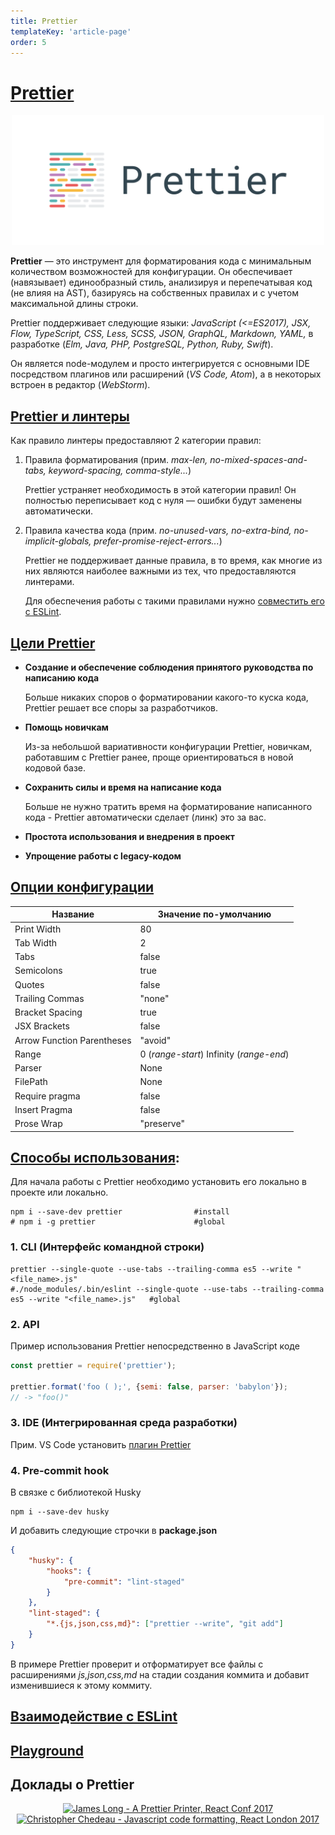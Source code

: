 ```yaml
---
title: Prettier
templateKey: 'article-page'
order: 5
---
```

# [Prettier](https://prettier.io/) 

<p align="center">
    <img
        width='500'
        title='Prettier logo'
        src="./images/prettier-banner-light.png"
    />
</p>

**Prettier** — это инструмент для форматирования кода с минимальным количеством возможностей для конфигурации. Он обеспечивает (навязывает) единообразный стиль, анализируя и перепечатывая код (не влияя на AST), базируясь на собственных правилах и с учетом максимальной длины строки.

Prettier поддерживает следующие языки: _JavaScript (<=ES2017), JSX, Flow, TypeScript, CSS, Less, SCSS, JSON, GraphQL, Markdown, YAML,_ в разработке (_Elm, Java, PHP, PostgreSQL, Python, Ruby, Swift_).

Он является node-модулем и просто интегрируется с основными IDE посредством плагинов или расширений (_VS Code, Atom_), а в некоторых встроен в редактор (_WebStorm_).

## [Prettier и линтеры](https://prettier.io/docs/en/comparison.html)

Как правило линтеры предоставляют 2 категории правил:

1.  Правила форматирования (прим. _max-len, no-mixed-spaces-and-tabs, keyword-spacing, comma-style..._)

    Prettier устраняет необходимость в этой категории правил! Он полностью переписывает код с нуля — ошибки будут заменены автоматически.

2.  Правила качества кода (прим. _no-unused-vars, no-extra-bind, no-implicit-globals, prefer-promise-reject-errors..._)

    Prettier не поддерживает данные правила, в то время, как многие из них являются наиболее важными из тех, что предоставляются линтерами.

    Для обеспечения работы с такими правилами нужно [совместить его с ESLint](https://prettier.io/docs/en/eslint.html).

## [Цели Prettier](https://prettier.io/docs/en/why-prettier.html)

-   **Создание и обеспечение соблюдения принятого руководства по написанию кода**

    Больше никаких споров о форматировании какого-то куска кода, Prettier решает все споры за разработчиков.

-   **Помощь новичкам**

    Из-за небольшой вариативности конфигурации Prettier, новичкам, работавшим с Prettier ранее, проще ориентироваться в новой кодовой базе.

-   **Сохранить силы и время на написание кода**

    Больше не нужно тратить время на форматирование написанного кода - Prettier автоматически сделает (линк) это за вас.

-   **Простота использования и внедрения в проект**

-   **Упрощение работы с legacy-кодом**

## [Опции конфигурации](https://prettier.io/docs/en/options.html)

| Название                   | Значение по-умолчанию                    |
| -------------------------- | ---------------------------------------- |
| Print Width                | 80                                       |
| Tab Width                  | 2                                        |
| Tabs                       | false                                    |
| Semicolons                 | true                                     |
| Quotes                     | false                                    |
| Trailing Commas            | "none"                                   |
| Bracket Spacing            | true                                     |
| JSX Brackets               | false                                    |
| Arrow Function Parentheses | "avoid"                                  |
| Range                      | 0 (_range-start_) Infinity (_range-end_) |
| Parser                     | None                                     |
| FilePath                   | None                                     |
| Require pragma             | false                                    |
| Insert Pragma              | false                                    |
| Prose Wrap                 | "preserve"                               |

## [Способы использования](https://prettier.io/docs/en/install.html):

Для начала работы с Prettier необходимо установить его локально в проекте или локально.

```
npm i --save-dev prettier                #install
# npm i -g prettier                      #global
```

### 1. CLI (Интерфейс командной строки)

```
prettier --single-quote --use-tabs --trailing-comma es5 --write "<file_name>.js"
#./node_modules/.bin/eslint --single-quote --use-tabs --trailing-comma es5 --write "<file_name>.js"   #global
```

### 2. API

Пример использования Prettier непосредственно в JavaScript коде

```javascript
const prettier = require('prettier');

prettier.format('foo ( );', {semi: false, parser: 'babylon'});
// -> "foo()"
```

### 3. IDE (Интегрированная среда разработки)

Прим. VS Code установить [плагин Prettier](https://marketplace.visualstudio.com/items?itemName=esbenp.prettier-vscode)

### 4. Pre-commit hook

В связке с библиотекой Husky

```
npm i --save-dev husky
```

И добавить следующие строчки в **package.json**

```json
{
    "husky": {
        "hooks": {
            "pre-commit": "lint-staged"
        }
    },
    "lint-staged": {
        "*.{js,json,css,md}": ["prettier --write", "git add"]
    }
}
```

В примере Prettier проверит и отформатирует все файлы с расширениями _js,json,css,md_ на стадии создания коммита и добавит изменившиеся к этому коммиту.

## [Взаимодействие с ESLint](https://prettier.io/docs/en/eslint.html)

## [Playground](https://prettier.io/playground/)

## Доклады о Prettier

<p align="center">
    <a
        href="https://youtu.be/hkfBvpEfWdA"
        target="_blank"
    >
        <img
            src="https://img.youtube.com/vi/hkfBvpEfWdA/hqdefault.jpg"
            alt="James Long - A Prettier Printer, React Conf 2017"
        />
    </a>
    <a
        href="https://youtu.be/0Q4kUNx85_4"
        target="_blank"
    >
        <img
            src="https://img.youtube.com/vi/0Q4kUNx85_4/hqdefault.jpg"
            alt="Christopher Chedeau - Javascript code formatting, React London 2017"
        />
    </a>
</p>
